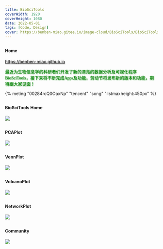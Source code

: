 ```yaml
---
title: BioSciTools
coverWidth: 1920
coverHeight: 1080
date: 2022-05-01
tags: [Code, Design]
cover: https://benben-miao.gitee.io/image-cloud/BioSciTools/BioSciTools-Home.png
---
```


<!-- <div style="background-color: #eeeeee; width: 120px; padding:5px 20px; border-radius: 3px;">Read More</div> -->
<!-- more -->

## 
#### Home
<div class="card">
  <a href="https://benben-miao.github.io" style="text-shadow: 1px 1px 3px #888;">https://benben-miao.github.io</a>
  <p style="text-shadow: 1px 1px 3px #008000; color: #008000; font-family: 'Youyuan', 'Times';">
  最近为生物信息学的科研者们开发了新的漂亮的数据分析及可视化程序 BioSciTools，接下来将不断完成Apps及功能，劳动节将发布新的版本和功能，期待跟大家见面！
  </p>
</div>

{% meting "00284rcQ0OaxNp" "tencent" "song" "listmaxheight:450px" %}

## 
#### BioSciTools Home
<img src="https://benben-miao.gitee.io/image-cloud/BioSciTools/BioSciTools-Home.png">

## 
#### PCAPlot
<img src="https://benben-miao.gitee.io/image-cloud/BioSciTools/ToolPCAPlot.png">

## 
#### VennPlot
<img src="https://benben-miao.gitee.io/image-cloud/BioSciTools/ToolVennPlot.png">

## 
#### VolcanoPlot
<img src="https://benben-miao.gitee.io/image-cloud/BioSciTools/ToolVolcanoPlot.png">

## 
#### NetworkPlot
<img src="https://benben-miao.gitee.io/image-cloud/BioSciTools/ToolNetworkPlot.png">

## 
#### Community
<img src="https://benben-miao.gitee.io/image-cloud/BioSciTools/ToolCommunityPlot.png">